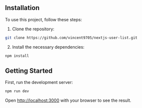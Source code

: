 ## Installation

To use this project, follow these steps:

1. Clone the repository:
```bash
git clone https://github.com/vincent9705/nextjs-user-list.git
```

2. Install the necessary dependencies:
```bash
npm install
```

## Getting Started

First, run the development server:

```bash
npm run dev
```

Open [http://localhost:3000](http://localhost:3000) with your browser to see the result.